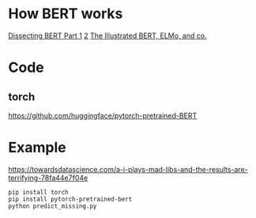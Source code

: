 # How BERT works
[Dissecting BERT Part 1](https://medium.com/@mromerocalvo/dissecting-bert-part1-6dcf5360b07f)
[2](https://medium.com/dissecting-bert/dissecting-bert-part2-335ff2ed9c73)
[The Illustrated BERT, ELMo, and co.](http://jalammar.github.io/illustrated-bert/)

# Code
## torch
https://github.com/huggingface/pytorch-pretrained-BERT

# Example
https://towardsdatascience.com/a-i-plays-mad-libs-and-the-results-are-terrifying-78fa44e7f04e

```
pip install torch
pip install pytorch-pretrained-bert
python predict_missing.py
```
